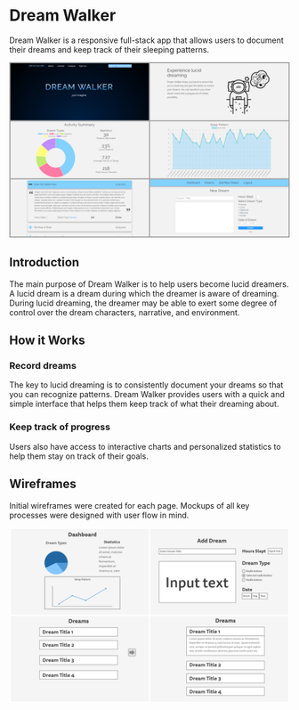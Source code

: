 <h1>Dream Walker</h1>
<p>Dream Walker is a responsive full-stack app that allows users to document their dreams and keep track of their sleeping patterns.</p>
<img src="public/images/dreamwalker-snapshots.png">

<h2>Introduction</h2>
<p>The main purpose of Dream Walker is to help users become lucid dreamers. A lucid dream is a dream during which the dreamer is aware of dreaming. During lucid dreaming, the dreamer may be able to exert some degree of control over the dream characters, narrative, and environment.</p>

<h2>How it Works</h2>
<h3>Record dreams</h3>
<p>The key to lucid dreaming is to consistently document your dreams so that you can recognize patterns. Dream Walker provides users with a quick and simple interface that helps them keep track of what their dreaming about.</p>
<h3>Keep track of progress</h3>
<p>Users also have access to interactive charts and personalized statistics to help them stay on track of their goals.</p>

<h2>Wireframes</h2>
<p>Initial wireframes were created for each page. Mockups of all key processes were designed with user flow in mind.</p>
<img src="public/images/dreamwalker-wireframes.png">
